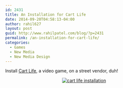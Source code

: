 ```yaml
---
id: 2431
title: An Installation for Cart Life
date: 2014-09-20T04:58:13-04:00
author: rahil627
layout: post
guid: http://www.rahilpatel.com/blog/?p=2431
permalink: /an-installation-for-cart-life/
categories:
  - Games
  - New Media
  - New Media Design
---
```

Install <a href="http://www.richardhofmeier.com/cartlife/">Cart Life</a>, a video game, on a street vendor, duh!

<div style="text-align: center;">
<a href="http://www.rahilpatel.com/blog/wp-content/uploads/2014/09/cart-life-installation.svg"><img src="http://www.rahilpatel.com/blog/wp-content/uploads/2014/09/cart-life-installation.svg" alt="cart life installation" class="alignnone size-large wp-image-2432" /></a>
</div>